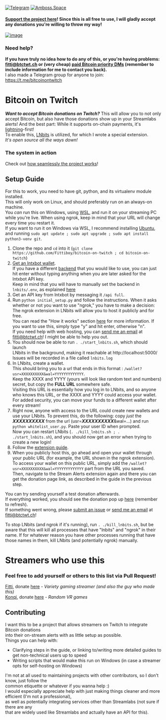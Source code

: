 [![Telegram](https://img.shields.io/badge/Telegram-Join-blue)](https://t.me/bitcoinontwitch)
[![Amboss.Space](https://img.shields.io/badge/Amboss%20Space-Community-blue)](https://amboss.space/community/dbd3a924-2397-489f-9df7-8fffdcf72ae5)

#### [Support the project here](https://fitti.io/tips)! Since this is all free to use, I will gladly accept any donations you're willing to throw my way!  
[![image](https://user-images.githubusercontent.com/28876473/128099346-c8556016-eb1e-4ce8-91d8-2b7795f91152.png)](https://fitti.io/tips)

### Need help?
**If you have truly no idea how to do any of this, or you're having problems:  
fitti@btctwt.ch or (very cheap) [paid Bitcoin priority DMs](https://fitti.io/dm) (remember to include information for me to contact you back).**  
I also made a Telegram group for anyone to join: https://t.me/bitcoinontwitch

# Bitcoin on Twitch
***Want to accept Bitcoin donations on Twitch?*** This will allow you to not only accept Bitcoin, but also have those donations show up in your Streamlabs alerts!
And the best part: While it supports on-chain payments, it's [lightning](https://youtu.be/XCSfoiD8wUA)-first!  
To enable this, [LNbits](https://github.com/lnbits/lnbits) is utilized, for which I wrote a special extension.  
*It's open source all the ways down!*

### The system in action
Check out [how seamlessly the project works](https://twitter.com/Fittiboy/status/1422287674048720898)!

## Setup Guide

For this to work, you need to have git, python, and its virtualenv module installed.  
This will only work on Linux, and should preferably run on an always-on machine.  
You *can* run this on Windows, using [WSL](https://duckduckgo.com/?q=how+to+install+wsl), and run it on your streaming PC while you're live.
When using ngrok, keep in mind that your URL will change every time you restart it.  
If you want to run it on Windows via WSL, I recommend installing [Ubuntu](https://ubuntu.com/wsl), and running `sudo apt update ; sudo apt upgrade ; sudo apt install python3-venv git`.  
1. Clone the repo and `cd` into it (`git clone https://github.com/Fittiboy/bitcoin-on-twitch ; cd bitcoin-on-twitch`)
1. [Get an lntxbot wallet](https://t.me/lntxbot).  
   If you have a different [backend](https://lnbits.org/guide/wallets.html) that you would like to use, you can just hit enter without typing anything when you are later asked for the lntxbot API key.  
   Keep in mind that you will have to manually set the backend in `lnbits/.env`, as explained [here](https://lnbits.org/guide/wallets.html)
1. Get an API key from lntxbot by messaging it `/api full`.
1. Run `python initial_setup.py` and follow the instructions.
   When it asks whether or not you want to use "ngrok," you have to make a decision:
   The ngrok extension in LNbits will allow you to host it publicly and for free.  
   You can read the "How it works" section [here](https://github.com/Fittiboy/lnbits/blob/TwitchAlerts/lnbits/extensions/ngrok/README.md#how-it-works) for more information. If you want to use this, simply type "y" and hit enter, otherwise "n".  
   If you need help with web hosting, you can [send me an email](mailto:fitti@btctwt.ch) at fitti@btctwt.ch! I might be able to help you out.
1. You should now be able to run `. ./start_lnbits.sh`, which should launch  
   LNbits in the background, making it reachable at http://localhost:5000/  
   Issues will be recorded in a file called `lnbits.log`
1. In LNbits, create a wallet.  
   This should bring you to a url that ends in this format : `/wallet?usr=XXXXXXXXXX&wal=YYYYYYYYYYYYY`.  
   Keep the XXXX and YYYY (yours will look like random text and numbers) secret, but copy the **FULL URL** somewhere safe.  
   Visiting this URL is essentially how you log in to LNbits, and so anyone who knows this URL, or the XXXX and YYYY could access your wallet.  
   For added security, you can move your funds to a different wallet after every stream!
1. Right now, anyone with access to the URL could create new wallets and use your LNbits. To prevent this, do the following:
   copy *just* the ***XXXXXXXXXX*** from the url (usr=***XXXXXXXXXX***&wal=...) and run `python whitelist_user.py`. Paste your user ID when prompted.  
   Now you can restart LNbits (`. ./kill_lnbits.sh ; . ./start_lnbits.sh`), and you should now get an error when trying to create a new login!
1. Follow the [extension guide](https://github.com/Fittiboy/lnbits/blob/TwitchAlerts/lnbits/extensions/streamalerts/README.md).
1. When you publicly host this, go ahead and open your wallet through your public URL (for example, the URL shown in the ngrok extension).  
   To access your wallet on this public URL, simply add the `/wallet?usr=XXXXXXXXXX&wal=YYYYYYYYYYYYY` part from the URL you saved.  
   Then, navigate to the Stream Alerts extension again and there you can get the donation page link, as described in the guide in the previous step.

You can try sending yourself a test donation afterwards.  
If everything worked, you should see the donation pop up [here](https://streamlabs.com/dashboard#/donations) (remember to refresh).  
If something went wrong, please [submit an issue](https://github.com/Fittiboy/bitcoin-on-twitch/issues/new/choose) or [send me an email](mailto:fitti@btctwt.ch) at fitti@btctwt.ch!  

To stop LNbits (and ngrok if it's running), run `. ./kill_lnbits.sh`, but be aware that this will kill all processes that have "lnbits" and "ngrok" in their name.
If for whatever reason you have other processes running that have those names in them, kill LNbits (and potentially ngrok) manually.

# Streamers who use this
### Feel free to add yourself or others to this list via Pull Request!
[Fitti](https://twitch.tv/Fitti), donate [here](https://fitti.io/twitch "Nice") - _Variety gaming streamer (and also the guy who made this)_  
[Konqi](https://www.twitch.tv/konqi), donate [here](http://172.245.55.115:5000/streamalerts/fCe6ku32aMy9UzuwFf7MGQ) - _Random VR games_

## Contributing
I want this to be a project that allows streamers on Twitch to integrate Bitcoin donations  
into their on-stream alerts with as little setup as possible.  
Things you can help with:  
* Clarifying steps in the guide, or linking to/writing more detailed guides to get non-technical users up to speed
* Writing scripts that would make this run on Windows (in case a streamer opts for self-hosting on Windows)

I'm not at all used to maintaining projects with other contributors, so I don't know, just follow the  
common etiquette or whatever if you wanna help :)  
I would especially appreciate help with just making things cleaner and more efficient (I'm not a professional),  
as well as potentially integrating services other than Streamlabs (not sure if there are any  
that are widely used like Streamlabs and actually have an API for this).

